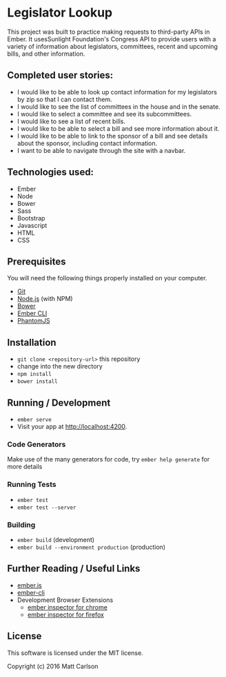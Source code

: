# Legislator Lookup

This project was built to practice making requests to third-party APIs in Ember. It usesSunlight Foundation's Congress API to provide users with a variety of information about legislators, committees, recent and upcoming bills, and other information.

## Completed user stories:

* I would like to be able to look up contact information for my legislators by zip so that I can contact them.
* I would like to see the list of committees in the house and in the senate.
* I would like to select a committee and see its subcommittees.
* I would like to see a list of recent bills.
* I would like to be able to select a bill and see more information about it.
* I would like to be able to link to the sponsor of a bill and see details about the sponsor, including contact information. 
* I want to be able to navigate through the site with a navbar.

## Technologies used:

* Ember
* Node
* Bower
* Sass
* Bootstrap
* Javascript
* HTML
* CSS

## Prerequisites

You will need the following things properly installed on your computer.

* [Git](http://git-scm.com/)
* [Node.js](http://nodejs.org/) (with NPM)
* [Bower](http://bower.io/)
* [Ember CLI](http://ember-cli.com/)
* [PhantomJS](http://phantomjs.org/)

## Installation

* `git clone <repository-url>` this repository
* change into the new directory
* `npm install`
* `bower install`

## Running / Development

* `ember serve`
* Visit your app at [http://localhost:4200](http://localhost:4200).

### Code Generators

Make use of the many generators for code, try `ember help generate` for more details

### Running Tests

* `ember test`
* `ember test --server`

### Building

* `ember build` (development)
* `ember build --environment production` (production)


## Further Reading / Useful Links

* [ember.js](http://emberjs.com/)
* [ember-cli](http://ember-cli.com/)
* Development Browser Extensions
  * [ember inspector for chrome](https://chrome.google.com/webstore/detail/ember-inspector/bmdblncegkenkacieihfhpjfppoconhi)
  * [ember inspector for firefox](https://addons.mozilla.org/en-US/firefox/addon/ember-inspector/)

## License

This software is licensed under the MIT license.

Copyright (c) 2016 Matt Carlson

